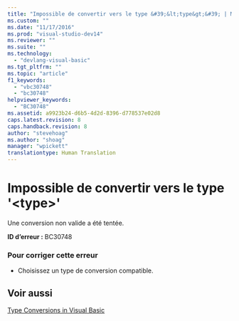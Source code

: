 ```yaml
---
title: "Impossible de convertir vers le type &#39;&lt;type&gt;&#39; | Microsoft Docs"
ms.custom: ""
ms.date: "11/17/2016"
ms.prod: "visual-studio-dev14"
ms.reviewer: ""
ms.suite: ""
ms.technology: 
  - "devlang-visual-basic"
ms.tgt_pltfrm: ""
ms.topic: "article"
f1_keywords: 
  - "vbc30748"
  - "bc30748"
helpviewer_keywords: 
  - "BC30748"
ms.assetid: a9923b24-d6b5-4d2d-8396-d778537e02d8
caps.latest.revision: 8
caps.handback.revision: 8
author: "stevehoag"
ms.author: "shoag"
manager: "wpickett"
translationtype: Human Translation
---
```

# Impossible de convertir vers le type &#39;&lt;type&gt;&#39;
Une conversion non valide a été tentée.  
  
 **ID d’erreur :** BC30748  
  
### Pour corriger cette erreur  
  
-   Choisissez un type de conversion compatible.  
  
## Voir aussi  
 [Type Conversions in Visual Basic](../../visual-basic/programming-guide/language-features/data-types/type-conversions.md)
